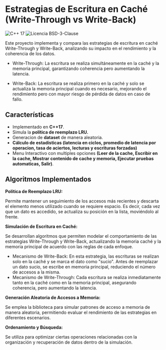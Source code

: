 # Estrategias de Escritura en Caché (Write-Through vs Write-Back)

![C++ 17](https://img.shields.io/badge/C++-17-blue)
![Licencia BSD-3-Clause](https://img.shields.io/badge/Licencia-BSD%203--Clause-blue)

Este proyecto implementa y compara las estrategias de escritura en caché Write-Through y Write-Back, analizando su impacto en el rendimiento y la coherencia de los datos.

- Write-Through: La escritura se realiza simultáneamente en la caché y la memoria principal, garantizando coherencia pero aumentando la latencia.

- Write-Back: La escritura se realiza primero en la caché y solo se actualiza la memoria principal cuando es necesario, mejorando el rendimiento pero con mayor riesgo de pérdida de datos en caso de fallo.

## Características
- Implementado en **C++17**.
- Simula la **política de reemplazo LRU.**
- Generacion de **dataset** de manera aleatoria.
- **Cálculo de estadísticas (latencia en ciclos, promedio de latencia por operacion, tasa de aciertos, lecturas y escrituras forzadas)**
- Menu Interactivo con multiples opciones **(Leer de la cache, Escribir en la cache, Mostrar contenido de cache y memoria, Ejecutar pruebas automaticas, Salir)**.

## Algoritmos Implementados
**Política de Reemplazo LRU:**

Permite mantener un seguimiento de los accesos más recientes y descarta el elemento menos utilizado cuando se requiere espacio. Es decir, cada vez que un dato es accedido, se actualiza su posición en la lista, moviéndolo al frente.

**Simulación de Escritura en Caché:** 

Se desarrollan algoritmos que permiten modelar el comportamiento de las estrategias Write-Through y Write-Back, actualizando la memoria caché y la memoria principal de acuerdo con las reglas de cada enfoque.
	
- Mecanismo de Write-Back: En esta estrategia, las escrituras se realizan solo en la caché y se marca el dato como "sucio". Antes de reemplazar un dato sucio, se escribe en memoria principal, reduciendo el número de accesos a la misma.
-	Mecanismo de Write-Through: Cada escritura se realiza inmediatamente tanto en la caché como en la memoria principal, asegurando coherencia, pero aumentando la latencia.

**Generación Aleatoria de Accesos a Memoria:** 

Se emplea la biblioteca <random> para simular patrones de acceso a memoria de manera aleatoria, permitiendo evaluar el rendimiento de las estrategias en diferentes escenarios.

**Ordenamiento y Búsqueda:** 

Se utiliza <algorithm> para optimizar ciertas operaciones relacionadas con la organización y recuperación de datos dentro de la simulación.


